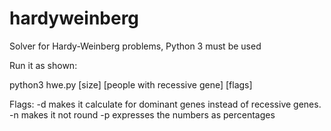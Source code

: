 hardyweinberg
=============

Solver for Hardy-Weinberg problems, Python 3 must be used


Run it as shown:

python3 hwe.py [size] [people with recessive gene] [flags]

Flags:
-d makes it calculate for dominant genes instead of recessive genes.  
-n makes it not round
-p expresses the numbers as percentages
